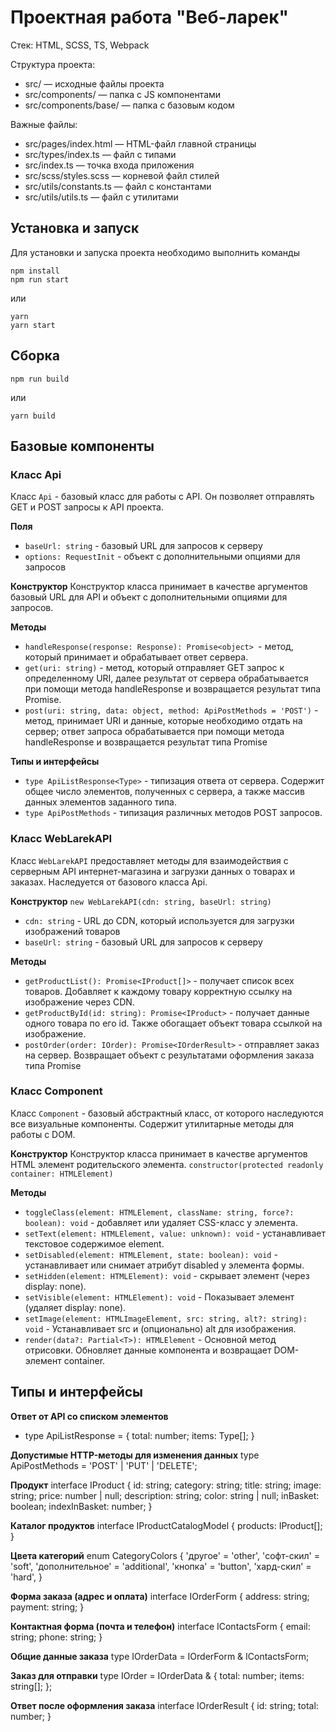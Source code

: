 # Проектная работа "Веб-ларек"

Стек: HTML, SCSS, TS, Webpack

Структура проекта:
- src/ — исходные файлы проекта
- src/components/ — папка с JS компонентами
- src/components/base/ — папка с базовым кодом

Важные файлы:
- src/pages/index.html — HTML-файл главной страницы
- src/types/index.ts — файл с типами
- src/index.ts — точка входа приложения
- src/scss/styles.scss — корневой файл стилей
- src/utils/constants.ts — файл с константами
- src/utils/utils.ts — файл с утилитами

## Установка и запуск
Для установки и запуска проекта необходимо выполнить команды

```
npm install
npm run start
```

или

```
yarn
yarn start
```
## Сборка

```
npm run build
```

или

```
yarn build
```


## Базовые компоненты

### Класс Api
Класс `Api` - базовый класс для работы с API. Он позволяет отправлять GET и POST запросы к API проекта.

**Поля**
- `baseUrl: string` - базовый URL для запросов к серверу
- `options: RequestInit` - объект с дополнительными опциями для запросов

**Конструктор**
Конструктор класса принимает в качестве аргументов базовый URL для API и объект c дополнительными опциями для запросов.

**Методы**
- `handleResponse(response: Response): Promise<object> `- метод, который принимает и обрабатывает ответ сервера.
- `get(uri: string)` - метод, который отправляет GET запрос к определенному URI, далее результат от сервера обрабатывается при помощи метода handleResponse и возвращается результат типа Promise.
- `post(uri: string, data: object, method: ApiPostMethods = 'POST')` - метод, принимает URI и данные, которые необходимо отдать на сервер; ответ запроса обрабатывается при помощи метода handleResponse и возвращается результат типа Promise

**Типы и интерфейсы**
- `type ApiListResponse<Type>` - типизация ответа от сервера. Содержит общее число элементов, полученных с сервера, а также массив данных элементов заданного типа.
- `type ApiPostMethods` - типизация различных методов POST запросов.



### Класс WebLarekAPI
Класс `WebLarekAPI` предоставляет методы для взаимодействия с серверным API интернет-магазина и загрузки данных о товарах и заказах. Наследуется от базового класса Api.

**Конструктор**
```new WebLarekAPI(cdn: string, baseUrl: string)```
- `cdn: string` - URL до CDN, который используется для загрузки изображений товаров
- `baseUrl: string` - базовый URL для запросов к серверу

**Методы**
- `getProductList(): Promise<IProduct[]>` - получает список всех товаров. Добавляет к каждому товару корректную ссылку на изображение через CDN.
- `getProductById(id: string): Promise<IProduct>` - получает данные одного товара по его id. Также обогащает объект товара ссылкой на изображение.
- `postOrder(order: IOrder): Promise<IOrderResult>` - отправляет заказ на сервер. Возвращает объект с результатами оформления заказа типа Promise




### Класс Component
Класс `Component` - базовый абстрактный класс, от которого наследуются все визуальные компоненты. Содержит утилитарные методы для работы с DOM.

**Конструктор**
Конструктор класса принимает в качестве аргументов HTML элемент родительского элемента.
```constructor(protected readonly container: HTMLElement)```

**Методы**
- `toggleClass(element: HTMLElement, className: string, force?: boolean): void` - добавляет или удаляет CSS-класс у элемента.
- `setText(element: HTMLElement, value: unknown): void` - устанавливает текстовое содержимое element.
- `setDisabled(element: HTMLElement, state: boolean): void` - устанавливает или снимает атрибут disabled у элемента формы.
- `setHidden(element: HTMLElement): void` - cкрывает элемент (через display: none).
- `setVisible(element: HTMLElement): void` - Показывает элемент (удаляет display: none).
- `setImage(element: HTMLImageElement, src: string, alt?: string): void` - Устанавливает src и (опционально) alt для изображения.
- `render(data?: Partial<T>): HTMLElement` - Основной метод отрисовки. Обновляет данные компонента и возвращает DOM-элемент container.





## Типы и интерфейсы
**Ответ от API со списком элементов**
- type ApiListResponse<Type> = {
  total: number;
  items: Type[];
}

**Допустимые HTTP-методы для изменения данных**
type ApiPostMethods = 'POST' | 'PUT' | 'DELETE';

**Продукт**
interface IProduct {
  id: string;
  category: string;
  title: string;
  image: string;
  price: number | null;
  description: string;
  color: string | null;
  inBasket: boolean;
  indexInBasket: number;
}

**Каталог продуктов**
interface IProductCatalogModel {
  products: IProduct[];
}

**Цвета категорий**
enum CategoryColors {
  'другое' = 'other',
  'софт-скил' = 'soft',
  'дополнительное' = 'additional',
  'кнопка' = 'button',
  'хард-скил' = 'hard',
}

**Форма заказа (адрес и оплата)**
interface IOrderForm {
  address: string;
  payment: string;
}

**Контактная форма (почта и телефон)**
interface IContactsForm {
  email: string;
  phone: string;
}

**Общие данные заказа**
type IOrderData = IOrderForm & IContactsForm;

**Заказ для отправки**
type IOrder = IOrderData & {
  total: number;
  items: string[];
};

**Ответ после оформления заказа**
 interface IOrderResult {
  id: string;
  total: number;
}
